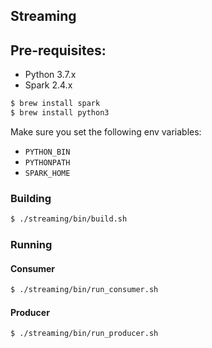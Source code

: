 ## Streaming

## Pre-requisites:
* Python 3.7.x
* Spark 2.4.x

```bash
$ brew install spark
$ brew install python3
```

Make sure you set the following env variables:
* `PYTHON_BIN`
* `PYTHONPATH`
* `SPARK_HOME`

### Building
```bash
$ ./streaming/bin/build.sh
```
### Running

#### Consumer
```bash
$ ./streaming/bin/run_consumer.sh
``` 
#### Producer
```bash
$ ./streaming/bin/run_producer.sh
``` 
